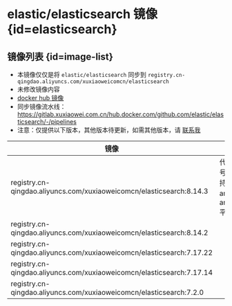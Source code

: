 # elastic/elasticsearch 镜像 {id=elasticsearch}

## 镜像列表 {id=image-list}

- 本镜像仅仅是将 `elastic/elasticsearch` 同步到 `registry.cn-qingdao.aliyuncs.com/xuxiaoweicomcn/elasticsearch`
- 未修改镜像内容
- [docker hub 镜像](https://hub.docker.com/r/elastic/elasticsearch)
- 同步镜像流水线：https://gitlab.xuxiaowei.com.cn/hub.docker.com/github.com/elastic/elasticsearch/-/pipelines
- 注意：仅提供以下版本，其他版本待更新，如需其他版本，请 [联系我](../../../guide/website.md)

| 镜像                                                                    | 说明                      |
|-----------------------------------------------------------------------|-------------------------|
| registry.cn-qingdao.aliyuncs.com/xuxiaoweicomcn/elasticsearch:8.14.3  | 代表版本号，支持：amd64、arm64 平台 |
| registry.cn-qingdao.aliyuncs.com/xuxiaoweicomcn/elasticsearch:8.14.2  |                         |
| registry.cn-qingdao.aliyuncs.com/xuxiaoweicomcn/elasticsearch:7.17.22 |                         |
| registry.cn-qingdao.aliyuncs.com/xuxiaoweicomcn/elasticsearch:7.17.14 |                         |
| registry.cn-qingdao.aliyuncs.com/xuxiaoweicomcn/elasticsearch:7.2.0   |                         |

<style>

._image_registry_cn-qingdao_aliyuncs_com_xuxiaoweicomcn_elasticsearch table tr th:nth-child(1), 
._image_registry_cn-qingdao_aliyuncs_com_xuxiaoweicomcn_elasticsearch table tr td:nth-child(1) {
    min-width: 495px;
}

._image_registry_cn-qingdao_aliyuncs_com_xuxiaoweicomcn_elasticsearch table tr th:nth-child(2), 
._image_registry_cn-qingdao_aliyuncs_com_xuxiaoweicomcn_elasticsearch table tr td:nth-child(2) {
    min-width: 280px;
}

</style>
